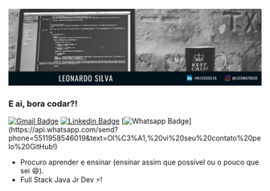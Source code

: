 ![Header](https://github.com/LeonardoMFSilva/LeonardoMFSilva/blob/main/Foto%20GitHub.png)

### E ai, bora codar?!

[![Gmail Badge](https://img.shields.io/badge/-Gmail-c14438?style=flat-square&logo=Gmail&logoColor=white&link=mailto:leeoleb@gmail.com)](mailto:leeoleb@gmail.com)
[![Linkedin Badge](https://img.shields.io/badge/-LinkedIn-blue?style=flat-square&logo=Linkedin&logoColor=white&link=https://www.linkedin.com/in/leeosilva/)](https://www.linkedin.com/in/leeosilva/)
[![Whatsapp Badge](https://img.shields.io/badge/-Whatsapp-4CA143?style=flat-square&labelColor=4CA143&logo=whatsapp&logoColor=white&link=https://api.whatsapp.com/send?phone=5511958546019&text=Ol%C3%A1,%20vi%20seu%20contato%20pelo%20GitHub!)](https://api.whatsapp.com/send?phone=5511958546019&text=Ol%C3%A1,%20vi%20seu%20contato%20pelo%20GitHub!)

- Procuro aprender e ensinar (ensinar assim que possível ou o pouco que sei 😄).
- Full Stack Java Jr Dev ⚡!

<!--
**LeonardoMFSilva/LeonardoMFSilva** is a ✨ _special_ ✨ repository because its `README.md` (this file) appears on your GitHub profile.

Here are some ideas to get you started:

- 🌱 I’m currently learning ...
- 👯 I’m looking to collaborate on ...
- 🤔 I’m looking for help with ...
- 💬 Ask me about ...
- 📫 How to reach me: ...
- 😄 Pronouns: ...
- ⚡ Fun fact: ...
-->
